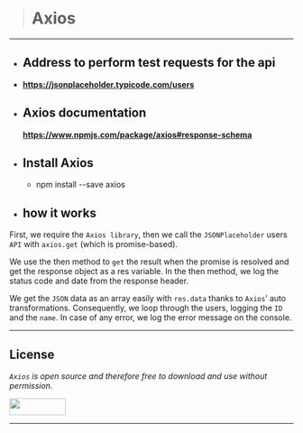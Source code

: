 > # Axios
---
* ## Address to perform test requests for the api
* **https://jsonplaceholder.typicode.com/users**

* ## Axios documentation
    **https://www.npmjs.com/package/axios#response-schema**

* ## Install Axios
    * npm install --save axios

* ## how it works
First, we require the `Axios library`, then we call the `JSONPlaceholder` users `API` with `axios.get` (which is promise-based).

We use the then method to `get` the result when the promise is resolved and get the response object as a res variable. In the then method, we log the status code and date from the response header.

We get the `JSON` data as an array easily with `res.data` thanks to `Axios`’ auto transformations. Consequently, we loop through the users, logging the `ID` and the `name`. In case of any error, we log the error message on the console.

---

## License
*`Axios` is open source and therefore free to download and use without permission.*

<a href="url"><img src="https://www.holbertonschool.com/holberton-logo.png" align="middle" width="100" height="30"></a>

---